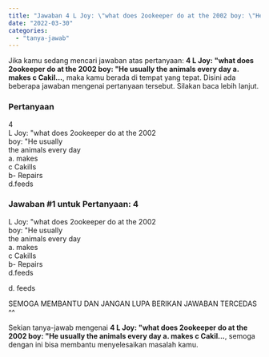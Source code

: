 ```yaml
---
title: "Jawaban 4 L Joy: \"what does 2ookeeper do at the 2002 boy: \"He usually the animals every day a. makes c Cakil..."
date: "2022-03-30"
categories: 
  - "tanya-jawab"
---
```


Jika kamu sedang mencari jawaban atas pertanyaan: **4 L Joy: "what does 2ookeeper do at the 2002 boy: "He usually the animals every day a. makes c Cakil...**, maka kamu berada di tempat yang tepat. Disini ada beberapa jawaban mengenai pertanyaan tersebut. Silakan baca lebih lanjut.

### Pertanyaan

4  
L Joy: "what does 2ookeeper do at the 2002  
boy: "He usually  
the animals every day  
a. makes  
c Cakills  
b- Repairs  
d.feeds​

### Jawaban #1 untuk Pertanyaan: 4  
L Joy: "what does 2ookeeper do at the 2002  
boy: "He usually  
the animals every day  
a. makes  
c Cakills  
b- Repairs  
d.feeds​

d. feeds  
  
SEMOGA MEMBANTU DAN JANGAN LUPA BERIKAN JAWABAN TERCEDAS ^^

Sekian tanya-jawab mengenai **4 L Joy: "what does 2ookeeper do at the 2002 boy: "He usually the animals every day a. makes c Cakil...**, semoga dengan ini bisa membantu menyelesaikan masalah kamu.
